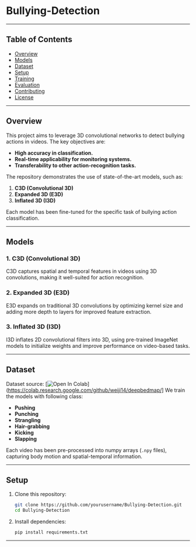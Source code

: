 # Bullying-Detection

---

## Table of Contents

- [Overview](#overview)  
- [Models](#models)  
- [Dataset](#dataset)  
- [Setup](#setup)  
- [Training](#training)  
- [Evaluation](#evaluation)  
- [Contributing](#contributing)  
- [License](#license)  

---

## Overview

This project aims to leverage 3D convolutional networks to detect bullying actions in videos. The key objectives are:  
- **High accuracy in classification.**  
- **Real-time applicability for monitoring systems.**  
- **Transferability to other action-recognition tasks.**  

The repository demonstrates the use of state-of-the-art models, such as:  
1. **C3D (Convolutional 3D)**  
2. **Expanded 3D (E3D)**  
3. **Inflated 3D (I3D)**  

Each model has been fine-tuned for the specific task of bullying action classification.

---

## Models

### 1. **C3D (Convolutional 3D)**  
C3D captures spatial and temporal features in videos using 3D convolutions, making it well-suited for action recognition.

### 2. **Expanded 3D (E3D)**  
E3D expands on traditional 3D convolutions by optimizing kernel size and adding more depth to layers for improved feature extraction.

### 3. **Inflated 3D (I3D)**  
I3D inflates 2D convolutional filters into 3D, using pre-trained ImageNet models to initialize weights and improve performance on video-based tasks.

---

## Dataset

Dataset source: [![Open In Colab](https://colab.research.google.com/assets/colab-badge.svg)](https://colab.research.google.com/github/weiji14/deepbedmap/]
We train the models with following class:   
- **Pushing**  
- **Punching**  
- **Strangling**  
- **Hair-grabbing**  
- **Kicking**  
- **Slapping**  

Each video has been pre-processed into numpy arrays (`.npy` files), capturing body motion and spatial-temporal information.

---

## Setup

1. Clone this repository:  
   ```bash
   git clone https://github.com/yourusername/Bullying-Detection.git
   cd Bullying-Detection
2. Install dependencies:
   ```bash
   pip install requirements.txt

---
